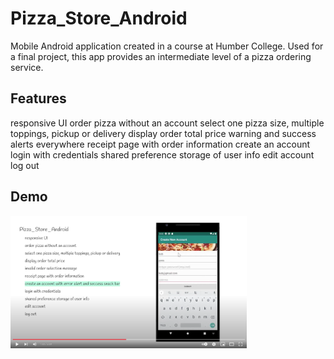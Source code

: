 # Pizza_Store_Android
Mobile Android application created in a course at Humber College. Used for a final project, this app provides an intermediate level of a pizza ordering service.

## Features
responsive UI
order pizza without an account
select one pizza size, multiple toppings, pickup or delivery
display order total price
warning and success alerts everywhere
receipt page with order information
create an account
login with credentials
shared preference storage of user info
edit account
log out

## Demo
[<img alt="youtube link to watch demo" width="75%" src="pizzaStoreThumbnail.png" />](https://www.youtube.com/watch?v=cvNTddy40i0)




